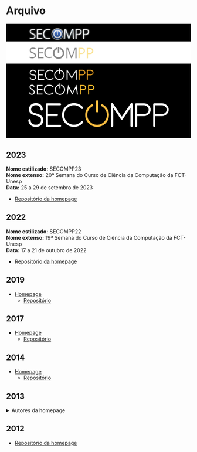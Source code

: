 # Arquivo

![](/secompp/history-logo.png)

## 2023

**Nome estilizado:** SECOMPP23  
**Nome extenso:** 20ª Semana do Curso de Ciência da Computação da FCT-Unesp  
**Data:** 25 a 29 de setembro de 2023

- [Repositório da homepage](https://github.com/cacic-fct/secompp-site/tree/2023.0.3)

## 2022

**Nome estilizado:** SECOMPP22  
**Nome extenso:** 19ª Semana do Curso de Ciência da Computação da FCT-Unesp  
**Data:** 17 a 21 de outubro de 2022

- [Repositório da homepage](https://github.com/cacic-fct/secompp-site-2022)

## 2019

- [Homepage](https://cacic-fct.github.io/secompp-site-2019/)
  - [Repositório](https://github.com/cacic-fct/secompp-site-2019)

## 2017

- [Homepage](https://cacic-fct.github.io/secompp-site-2017/)
  - [Repositório](https://github.com/cacic-fct/secompp-site-2017)

## 2014

- [Homepage](https://cacic-fct.github.io/secompp-site-2014/)
  - [Repositório](https://github.com/cacic-fct/secompp-site-2013)

## 2013

<details>
 <summary>Autores da homepage</summary>

```
/* TEAM */
	Chef:Celso Olivete Junior
	Contact: olivete@fct.unesp.br
	From:Presidente Prudente, S„o Paulo, Brazil

    Developer:Gabriel Spadon de Souza
    Contact: gabriel.spadon@hotmail.com
    From:Presidente Prudente, S„o Paulo, Brazil

    Developer:Gustavo da Mota Ramos
    Contact: gustavodm.ramos@gmail.com
    From:Presidente Prudente, S„o Paulo, Brazil

/_ SITE _/
Last update:15/08/2013
Language: Portuguese (Brazil)
Doctype:HTML5
IDE: Sublime Text, Notepad++, FileZilla

```

</details>

## 2012

- [Repositório da homepage](https://github.com/cacic-fct/secompp-site-2012/)
